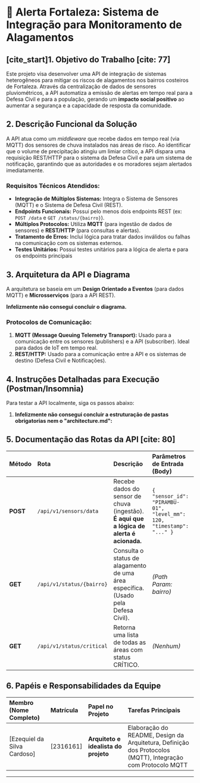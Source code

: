 # 🌊 Alerta Fortaleza: Sistema de Integração para Monitoramento de Alagamentos

## [cite_start]1. Objetivo do Trabalho [cite: 77]

Este projeto visa desenvolver uma API de integração de sistemas heterogêneos para mitigar os riscos de alagamentos nos bairros costeiros de Fortaleza. Através da centralização de dados de sensores pluviométricos, a API automatiza a emissão de alertas em tempo real para a Defesa Civil e para a população, gerando um **impacto social positivo** ao aumentar a segurança e a capacidade de resposta da comunidade.

## 2. Descrição Funcional da Solução 

A API atua como um *middleware* que recebe dados em tempo real (via MQTT) dos sensores de chuva instalados nas áreas de risco. Ao identificar que o volume de precipitação atingiu um limiar crítico, a API dispara uma requisição REST/HTTP para o sistema da Defesa Civil e para um sistema de notificação, garantindo que as autoridades e os moradores sejam alertados imediatamente.

### Requisitos Técnicos Atendidos:

* **Integração de Múltiplos Sistemas:** Integra o Sistema de Sensores (MQTT) e o Sistema de Defesa Civil (REST).
* **Endpoints Funcionais:** Possui pelo menos dois endpoints REST (ex: `POST /data` e `GET /status/{bairro}`).
* **Múltiplos Protocolos:** Utiliza **MQTT** (para ingestão de dados de sensores) e **REST/HTTP** (para consultas e alertas).
* **Tratamento de Erros:** Inclui lógica para tratar dados inválidos ou falhas na comunicação com os sistemas externos.
* **Testes Unitários:** Possui testes unitários para a lógica de alerta e para os endpoints principais

## 3. Arquitetura da API e Diagrama 

A arquitetura se baseia em um **Design Orientado a Eventos** (para dados MQTT) e **Microsserviços** (para a API REST).

**Infelizmente não consegui concluir o diagrama.**

### Protocolos de Comunicação:

1.  **MQTT (Message Queuing Telemetry Transport):** Usado para a comunicação entre os sensores (publishers) e a API (subscriber). Ideal para dados de IoT em tempo real.
2.  **REST/HTTP:** Usado para a comunicação entre a API e os sistemas de destino (Defesa Civil e Notificações).

## 4. Instruções Detalhadas para Execução (Postman/Insomnia) 

Para testar a API localmente, siga os passos abaixo:

1.  **Infelizmente não consegui concluir a estruturação de pastas obrigatorias nem o "architecture.md":**
   

## 5. Documentação das Rotas da API [cite: 80]

| Método | Rota | Descrição | Parâmetros de Entrada (Body) | Resposta de Sucesso (200) |
| :--- | :--- | :--- | :--- | :--- |
| **POST** | `/api/v1/sensors/data` | Recebe dados do sensor de chuva (ingestão). **É aqui que a lógica de alerta é acionada.** | `{ "sensor_id": "PIRAMBU-01", "level_mm": 120, "timestamp": "..." }` | `{ "message": "Data processed. Alert status: OK/CRITICAL" }` |
| **GET** | `/api/v1/status/{bairro}` | Consulta o status de alagamento de uma área específica. (Usado pela Defesa Civil). | *(Path Param: bairro)* | `{ "area": "Mucuripe", "status": "ALERTA MODERADO", "last_update": "..." }` |
| **GET** | `/api/v1/status/critical` | Retorna uma lista de todas as áreas com status CRÍTICO. | *(Nenhum)* | `[ { "area": "Praia do Futuro", "status": "CRÍTICO" }, ... ]` |

## 6. Papéis e Responsabilidades da Equipe 

| Membro (Nome Completo) | Matrícula | Papel no Projeto | Tarefas Principais |
| :--- | :--- | :--- | :--- |
| [Ezequiel da Silva Cardoso] | [2316161] | **Arquiteto e idealista do projeto** | Elaboração do README, Design da Arquitetura, Definição dos Protocolos (MQTT), Integração com Protocolo MQTT  |

---

